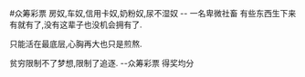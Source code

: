 #众筹彩票
房奴,车奴,信用卡奴,奶粉奴,尿不湿奴
                 -- 一名卑微社畜
有些东西生下来有就有了,没有这辈子也没机会拥有了.

只能活在最底层,心胸再大也只是煎熬.

贫穷限制不了梦想,限制了追逐.
--众筹彩票 得奖均分
